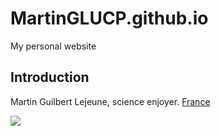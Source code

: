 # MartinGLUCP.github.io
My personal website

## Introduction

Martin Guilbert Lejeune, science enjoyer.
[France](http://google.com)

![](https://media.licdn.com/dms/image/D4E03AQFNNMeGFGzY-g/profile-displayphoto-shrink_800_800/0/1665767129644?e=2147483647&v=beta&t=URwJ41fKFWvqHrAs1DY_BmGEfXXHFvz32JTEIFoCCoU)
